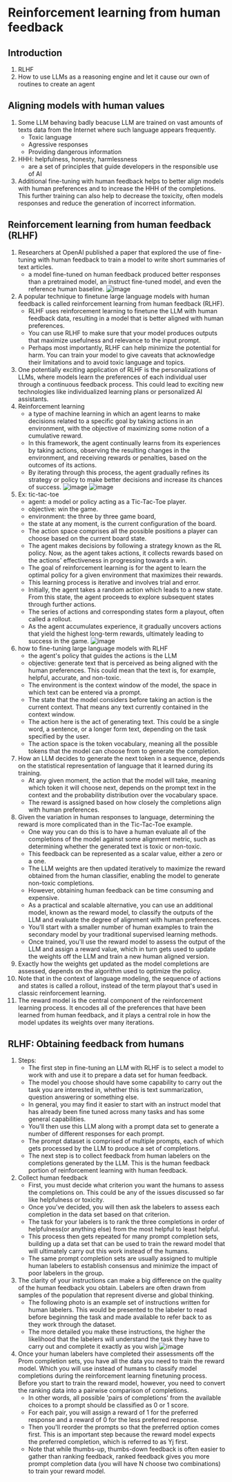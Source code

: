 # Reinforcement learning from human feedback

## Introduction
1. RLHF
2. How to use LLMs as a reasoning engine and let it cause our own of routines to create an agent

## Aligning models with human values
1. Some LLM behaving badly beacuse LLM are trained on vast amounts of texts data from the Internet where such language appears frequently.
   - Toxic language
   - Agressive responses
   - Providing dangerous information
2. HHH: helpfulness, honesty, harmlessness
   - are a set of principles that guide developers in the responsible use of AI
3. Additional fine-tuning with human feedback helps to better align models with human preferences and to increase the HHH of the completions.
   This further training can also help to decrease the toxicity, often models responses and reduce the generation of incorrect information. 

## Reinforcement learning from human feedback (RLHF)
1. Researchers at OpenAI published a paper that explored the use of fine-tuning with human feedback to train a model to write short summaries of text articles.
   - a model fine-tuned on human feedback produced better responses than a pretrained model, an instruct fine-tuned model, and even the reference human baseline.
![image](https://github.com/FionaYuY/Generative-AI-with-Large-Language-Models_notes/blob/0b4e44aba10c0b727f50c16c63c5b354b50045a8/Week3_screenshots/0008.jpg)
2. A popular technique to finetune large language models with human feedback is called reinforcement learning from human feedback (RLHF).
   - RLHF uses reinforcement learning to finetune the LLM with human feedback data, resulting in a model that is better aligned with human preferences.
   - You can use RLHF to make sure that your model produces outputs that maximize usefulness and relevance to the input prompt.
   - Perhaps most importantly, RLHF can help minimize the potential for harm. You can train your model to give caveats that acknowledge their limitations and to avoid toxic language and topics.
3. One potentially exciting application of RLHF is the personalizations of LLMs, where models learn the preferences of each individual user through a continuous feedback process. This could lead to exciting new technologies like individualized learning plans or personalized AI assistants.
4. Reinforcement learning
   - a type of machine learning in which an agent learns to make decisions related to a specific goal by taking actions in an environment, with the objective of maximizing some notion of a cumulative reward.
   - In this framework, the agent continually learns from its experiences by taking actions, observing the resulting changes in the environment, and receiving rewards or penalties, based on the outcomes of its actions.
   - By iterating through this process, the agent gradually refines its strategy or policy to make better decisions and increase its chances of success.
![image](https://github.com/FionaYuY/Generative-AI-with-Large-Language-Models_notes/blob/0b4e44aba10c0b727f50c16c63c5b354b50045a8/Week3_screenshots/0010.jpg)
![image](https://github.com/FionaYuY/Generative-AI-with-Large-Language-Models_notes/blob/0b4e44aba10c0b727f50c16c63c5b354b50045a8/Week3_screenshots/0011.jpg)
5. Ex: tic-tac-toe
   - agent: a model or policy acting as a Tic-Tac-Toe player.
   - objective: win the game.
   - environment: the three by three game board,
   - the state at any moment, is the current configuration of the board.
   - The action space comprises all the possible positions a player can choose based on the current board state.
   - The agent makes decisions by following a strategy known as the RL policy. Now, as the agent takes actions, it collects rewards based on the actions' effectiveness in progressing towards a win.
   - The goal of reinforcement learning is for the agent to learn the optimal policy for a given environment that maximizes their rewards.
   - This learning process is iterative and involves trial and error.
   - Initially, the agent takes a random action which leads to a new state. From this state, the agent proceeds to explore subsequent states through further actions.
   - The series of actions and corresponding states form a playout, often called a rollout.
   - As the agent accumulates experience, it gradually uncovers actions that yield the highest long-term rewards, ultimately leading to success in the game.
![image](https://github.com/FionaYuY/Generative-AI-with-Large-Language-Models_notes/blob/0b4e44aba10c0b727f50c16c63c5b354b50045a8/Week3_screenshots/0012.jpg)
6. how to fine-tuning large language models with RLHF
   - the agent's policy that guides the actions is the LLM
   - objective: generate text that is perceived as being aligned with the human preferences. This could mean that the text is, for example, helpful, accurate, and non-toxic.
   - The environment is the context window of the model, the space in which text can be entered via a prompt.
   - The state that the model considers before taking an action is the current context. That means any text currently contained in the context window.
   - The action here is the act of generating text. This could be a single word, a sentence, or a longer form text, depending on the task specified by the user.
   - The action space is the token vocabulary, meaning all the possible tokens that the model can choose from to generate the completion. 
7. How an LLM decides to generate the next token in a sequence, depends on the statistical representation of language that it learned during its training.
   - At any given moment, the action that the model will take, meaning which token it will choose next, depends on the prompt text in the context and the probability distribution over the vocabulary space.
   - The reward is assigned based on how closely the completions align with human preferences.
8. Given the variation in human responses to language, determining the reward is more complicated than in the Tic-Tac-Toe example.
   - One way you can do this is to have a human evaluate all of the completions of the model against some alignment metric, such as determining whether the generated text is toxic or non-toxic.
   - This feedback can be represented as a scalar value, either a zero or a one.
   - The LLM weights are then updated iteratively to maximize the reward obtained from the human classifier, enabling the model to generate non-toxic completions.
   - However, obtaining human feedback can be time consuming and expensive.
   - As a practical and scalable alternative, you can use an additional model, known as the reward model, to classify the outputs of the LLM and evaluate the degree of alignment with human preferences.
   - You'll start with a smaller number of human examples to train the secondary model by your traditional supervised learning methods.
   - Once trained, you'll use the reward model to assess the output of the LLM and assign a reward value, which in turn gets used to update the weights off the LLM and train a new human aligned version.
9. Exactly how the weights get updated as the model completions are assessed, depends on the algorithm used to optimize the policy.
10. Note that in the context of language modeling, the sequence of actions and states is called a rollout, instead of the term playout that's used in classic reinforcement learning.
11. The reward model is the central component of the reinforcement learning process. It encodes all of the preferences that have been learned from human feedback, and it plays a central role in how the model updates its weights over many iterations.

## RLHF: Obtaining feedback from humans
1. Steps:
   - The first step in fine-tuning an LLM with RLHF is to select a model to work with and use it to prepare a data set for human feedback.
   - The model you choose should have some capability to carry out the task you are interested in, whether this is text summarization, question answering or something else.
   - In general, you may find it easier to start with an instruct model that has already been fine tuned across many tasks and has some general capabilities.
   - You'll then use this LLM along with a prompt data set to generate a number of different responses for each prompt.
   - The prompt dataset is comprised of multiple prompts, each of which gets processed by the LLM to produce a set of completions.
   - The next step is to collect feedback from human labelers on the completions generated by the LLM. This is the human feedback portion of reinforcement learning with human feedback.
2. Collect human feedback
   - First, you must decide what criterion you want the humans to assess the completions on. This could be any of the issues discussed so far like helpfulness or toxicity.
   - Once you've decided, you will then ask the labelers to assess each completion in the data set based on that criterion.
   - The task for your labelers is to rank the three completions in order of helpfulness(or anything else) from the most helpful to least helpful.
   - This process then gets repeated for many prompt completion sets, building up a data set that can be used to train the reward model that will ultimately carry out this work instead of the humans.
   - The same prompt completion sets are usually assigned to multiple human labelers to establish consensus and minimize the impact of poor labelers in the group.
3. The clarity of your instructions can make a big difference on the quality of the human feedback you obtain. Labelers are often drawn from samples of the population that represent diverse and global thinking.
   - The following photo is an example set of instructions written for human labelers. This would be presented to the labeler to read before beginning the task and made available to refer back to as they work through the dataset.
   - The more detailed you make these instructions, the higher the likelihood that the labelers will understand the task they have to carry out and complete it exactly as you wish
![image](https://github.com/FionaYuY/Generative-AI-with-Large-Language-Models_notes/blob/3ad2b1b55fd3903d84c73f1a849789ddd8841afe/Week3_screenshots/0018.jpg)
4. Once your human labelers have completed their assessments off the Prom completion sets, you have all the data you need to train the reward model. Which you will use instead of humans to classify model completions during the reinforcement learning finetuning process. Before you start to train the reward model, however, you need to convert the ranking data into a pairwise comparison of completions.
   - In other words, all possible 'pairs of completions' from the available choices to a prompt should be classified as 0 or 1 score.
   - For each pair, you will assign a reward of 1 for the preferred response and a reward of 0 for the less preferred response.
   - Then you'll reorder the prompts so that the preferred option comes first. This is an important step because the reward model expects the preferred completion, which is referred to as Yj first.
   - Note that while thumbs-up, thumbs-down feedback is often easier to gather than ranking feedback, ranked feedback gives you more prompt completion data (you will have N choose two combinations) to train your reward model. 

